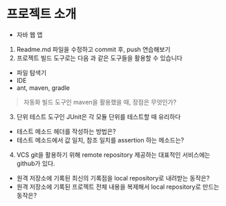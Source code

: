 # 프로젝트 소개
- 자바 웹 앱 

1. Readme.md 파일을 수정하고 commit 후, push 연습해보기
2. 프로젝트 빌드 도구로는 다음 과 같은 도구들을 활용할 수 있습니다
 - 파일 탐색기
 - IDE
 - ant, maven, gradle
> 자동화 빌드 도구인 maven을 활용했을 때, 장점은 무엇인가?

3. 단위 테스트 도구인 JUnit은 각 모듈 단위를 테스트할 때 유리하다
 - 테스트 메소드 헤더를 작성하는 방법은?
 - 테스트 메소드에서 값 일치, 참조 일치를 assertion 하는 메소드는?
 
4. VCS git을 활용하기 위해 remote repository 제공하는 대표적인 서비스에는 github가 있다.
 - 원격 저장소에 기록된 최신의 기록점을 local repository로 내려받는 동작은?
 - 원격 저장소에 기록된 프로젝트 전체 내용을 복제해서 local repository로 만드는 동작은?